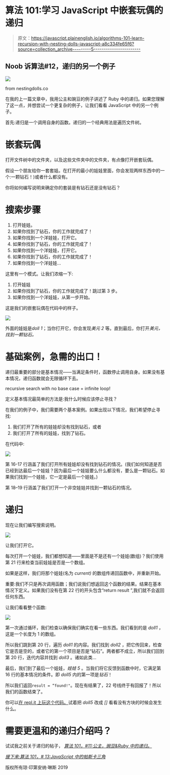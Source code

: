 # 算法 101:学习 JavaScript 中嵌套玩偶的递归

> 原文：<https://javascript.plainenglish.io/algorithms-101-learn-recursion-with-nesting-dolls-javascript-a8c334fe65f6?source=collection_archive---------5----------------------->

## Noob 诉算法#12，递归的另一个例子

![](img/da0dbedc1efaaeb5d923e64c257c4b5b.png)

from nestingdolls.co

在我的上一篇文章中，我用公主和豌豆的例子讲述了 Ruby 中的递归。如果您理解了这一点，并想尝试一个更复杂的例子，让我们看看 JavaScript 中的另一个例子。

首先:递归是一个调用自身的函数。递归的一个经典用法是遍历文件树。

# 嵌套玩偶

打开文件树中的文件夹，以及这些文件夹中的文件夹，有点像打开嵌套玩偶。

假设一个朋友给你一套套娃。在打开的最小的娃娃里面，你会发现两样东西中的一个:一颗钻石！)或者什么都没有。

你将如何编写说明来确定你的套装是有钻石还是没有钻石？

# 搜索步骤

1.  打开娃娃。
2.  如果你找到了钻石，你的工作就完成了！
3.  如果你找到一个洋娃娃，打开它。
4.  如果你找到了钻石，你的工作就完成了！
5.  如果你找到一个洋娃娃，打开它。
6.  如果你找到了钻石，你的工作就完成了！
7.  如果你找到一个洋娃娃…

这里有一个模式。让我们浓缩一下:

1.  打开娃娃
2.  如果你找到了钻石，你的工作就完成了！跳过第 3 步。
3.  如果你找到一个洋娃娃，从第一步开始。

这是我们的嵌套玩偶在代码中的样子。

![](img/6761d634f9092b5efa9009dcc0b67343.png)

外面的娃娃是*doll 1*；当你打开它，你会发现*美元 2* 等。直到最后，你打开*美元，找到一颗钻石。*

# **基础案例，急需的出口！**

递归最重要的部分是基本情况——当满足条件时，函数停止调用自身。如果没有基本情况，递归函数就会无限循环下去。

recursive search with no base case = infinite loop!

定义基本情况最简单的方法是:我什么时候应该停止寻找？

在我们的例子中，我们需要两个基本案例。如果出现以下情况，我们希望停止寻找:

1.  我们打开了所有的娃娃却没有找到钻石，或者
2.  我们打开了所有的娃娃，找到了钻石。

在代码中:

![](img/0e9f2bb509238a91c983766048339ec9.png)

第 16-17 行涵盖了我们打开所有娃娃却没有找到钻石的情况。(我们如何知道是否已经到达最后一个娃娃？因为最后一个娃娃要么什么都没有，要么是一颗钻石。如果我们找到一个娃娃，它一定是最后一个娃娃。)

第 18–19 行涵盖了我们打开一个非空娃娃并找到一颗钻石的情况。

# 递归

现在让我们编写搜索说明。

![](img/422dbd89d6f7c3dda77e71501b54ee51.png)

让我们打开它。

每次打开一个娃娃，我们都想知道——里面是不是还有一个娃娃(数组)？我们使用第 21 行来检查当前娃娃是否是一个数组。

如果是这样，我们将那个娃娃(名为 *current)* 的数组传递回函数中，并重新开始。

重要:我们不只是再次调用函数；我们说我们想返回这个函数的结果。结果在基本情况下定义。如果我们没有在第 22 行的开头包含“return result ”,我们就不会返回任何东西。

让我们看看整个函数:

![](img/2c326e4b556963eb5576bb9f5b04eb81.png)

第一次通过循环，我们检查以确保我们确实在看一些东西。我们看到的是 *doll1* ，这是一个长度为 1 的数组。

所以我们跳到第 20 行，遍历 *doll1* 的内容。我们找到 *doll2* ，把它传回来，检查它是否是空的，或者它的第一个项目是否是“钻石”。两者都不成立，所以我们回到第 20 行，迭代内容并找到 *doll3* 。诸如此类…

最后，我们到了最后一个娃娃，*娃娃 5* 。当我们将它反馈到函数中时，它满足第 16 行的基本情况的条件。即 *doll5* 内的第一项是*钻石*！

所以我们返回`result = “found!"`。现在有结果了，22 号线终于有回报了！所以我们的函数结束了。

你可以[在 repl.it 上玩这个代码。](https://repl.it/@Joan_IndianaInd/LemonchiffonGranularSpellchecker)试着把 *doll5* 改成 *[]* 看看没有方块的时候会发生什么。

# 需要更温和的递归介绍吗？

试试我之前关于递归的帖子， [*算法 101，#11:公主，豌豆&Ruby 中的递归。*](https://medium.com/@joanrigdon/algorithms-101-princesses-peas-and-recursion-in-ruby-dffb44799d6e)

[*接下来:算法 101，# 13:JavaScript 中的帕斯卡三角*](https://medium.com/javascript-in-plain-english/algorithms-101-pascals-triangle-in-javascript-9fbd9032871)

版权所有琼·印第安纳·琳斯 2019